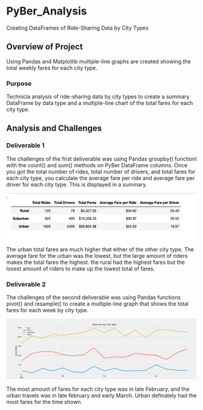 # PyBer_Analysis
Creating DataFrames of Ride-Sharing Data by City Types

## Overview of Project

Using Pandas and Matplotlib multiple-line graphs are created showing the total weekly fares for each city type.

### Purpose

Technicla analysis of ride-sharing data by city types to create a summary DataFrame by data type and a multiple-line chart of the total fares for each city type.

## Analysis and Challenges

### Deliverable 1
The challenges of the first deliverable was using Pandas groupby() functionl with the count() and sum() methods on PyBer DataFrame columns.  Once you got the total number of rides, total number of drivers, and total fares for each city type, you calculate the average fare per ride and average fare per driver for each city type.  This is displayed in a summary.

![This is image of summary](/Summary%20by%20City%20Types.png)

The urban total fares are much higher that either of the other city type.  The average fare for the urban was the lowest, but the large amount of riders makes the total fares the highest.  the rural had the highest fares but the losest amount of riders to make up the lowest total of fares.

### Deliverable 2
The challenges of the second deliverable was using Pandas functions pivot() and resample() to create a multiple-line graph that shows the total fares for each week by city type.

![This is image of line chart](/PyBer_fare_summary.png)

The most amount of fares for each city type was in late February, and the urban travels was in late february and early March.  Urban definately had the most fares for the time shown.

